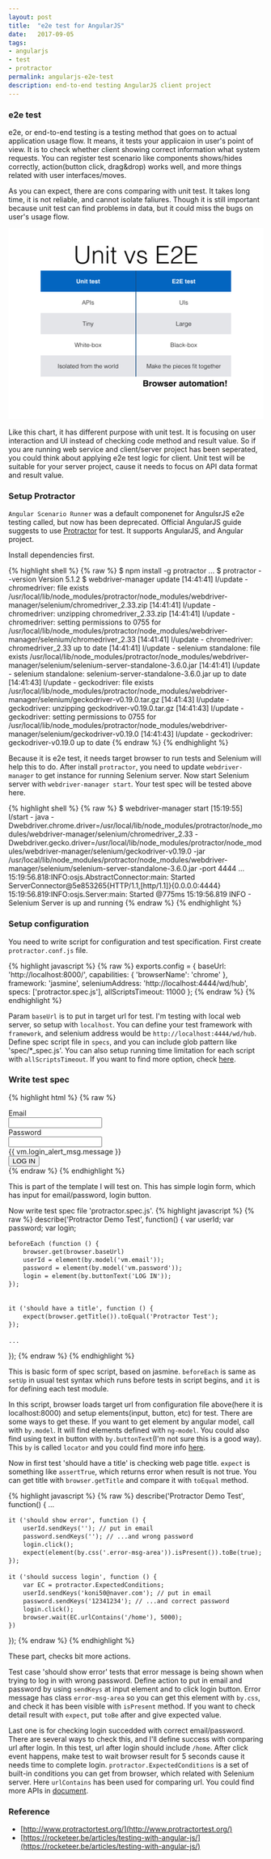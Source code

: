 ```yaml
---
layout: post
title:  "e2e test for AngularJS"
date:   2017-09-05
tags:
- angularjs
- test
- protractor
permalink: angularjs-e2e-test
description: end-to-end testing AngularJS client project
---
```



### e2e test

e2e, or end-to-end testing is a testing method that goes on to actual application usage flow. It means, it tests your applicaion in user's point of view. It is to check whether client showing correct information what system requests. You can register test scenario like components shows/hides correctly, action(button click, drag&drop) works well, and more things related with user interfaces/moves.

As you can expect, there are cons comparing with unit test. It takes long time, it is not reliable, and cannot isolate faliures. Though it is still important because unit test can find problems in data, but it could miss the bugs on user's usage flow. 

![Screenshot](/assets/post_img/angular_e2e_test/unit-vs-e2e.jpg)

Like this chart, it has different purpose with unit test. It is focusing on user interaction and UI instead of checking code method and result value. So if you are running web service and client/server project has been seperated, you could think about applying e2e test logic for client. Unit test will be suitable for your server project, cause it needs to focus on API data format and result value.


### Setup Protractor

`Angular Scenario Runner` was a default componenet for AngulsrJS e2e testing called, but now has been deprecated. Official AngularJS guide suggests to use [Protractor](http://www.protractortest.org/) for test. It supports AngularJS, and Angular project.

Install dependencies first.

{% highlight shell %}
{% raw %}
$ npm install -g protractor
...
$ protractor --version
Version 5.1.2
$ webdriver-manager update
[14:41:41] I/update - chromedriver: file exists /usr/local/lib/node_modules/protractor/node_modules/webdriver-manager/selenium/chromedriver_2.33.zip
[14:41:41] I/update - chromedriver: unzipping chromedriver_2.33.zip
[14:41:41] I/update - chromedriver: setting permissions to 0755 for /usr/local/lib/node_modules/protractor/node_modules/webdriver-manager/selenium/chromedriver_2.33
[14:41:41] I/update - chromedriver: chromedriver_2.33 up to date
[14:41:41] I/update - selenium standalone: file exists /usr/local/lib/node_modules/protractor/node_modules/webdriver-manager/selenium/selenium-server-standalone-3.6.0.jar
[14:41:41] I/update - selenium standalone: selenium-server-standalone-3.6.0.jar up to date
[14:41:43] I/update - geckodriver: file exists /usr/local/lib/node_modules/protractor/node_modules/webdriver-manager/selenium/geckodriver-v0.19.0.tar.gz
[14:41:43] I/update - geckodriver: unzipping geckodriver-v0.19.0.tar.gz
[14:41:43] I/update - geckodriver: setting permissions to 0755 for /usr/local/lib/node_modules/protractor/node_modules/webdriver-manager/selenium/geckodriver-v0.19.0
[14:41:43] I/update - geckodriver: geckodriver-v0.19.0 up to date
{% endraw %}
{% endhighlight %}

 Because it is e2e test, it needs target browser to run tests and Selenium will help this to do. After install `protractor`, you need to update `webdriver-manager` to get instance for running Selenium server. Now start Selenium server with `webdriver-manager start`. Your test spec will be tested above here.

{% highlight shell %}
{% raw %}
$ webdriver-manager start
[15:19:55] I/start - java -Dwebdriver.chrome.driver=/usr/local/lib/node_modules/protractor/node_modules/webdriver-manager/selenium/chromedriver_2.33 -Dwebdriver.gecko.driver=/usr/local/lib/node_modules/protractor/node_modules/webdriver-manager/selenium/geckodriver-v0.19.0 -jar /usr/local/lib/node_modules/protractor/node_modules/webdriver-manager/selenium/selenium-server-standalone-3.6.0.jar -port 4444
...
15:19:56.818:INFO:osjs.AbstractConnector:main: Started ServerConnector@5e853265{HTTP/1.1,[http/1.1]}{0.0.0.0:4444}
15:19:56.819:INFO:osjs.Server:main: Started @775ms
15:19:56.819 INFO - Selenium Server is up and running
{% endraw %}
{% endhighlight %}


### Setup configuration

You need to write script for configuration and test specification. First create `protractor.conf.js` file.

{% highlight javascript %}
{% raw %}
exports.config = {
    baseUrl: 'http://localhost:8000/',
    capabilities: {
        'browserName': 'chrome'
    },
    framework: 'jasmine',
    seleniumAddress: 'http://localhost:4444/wd/hub',
    specs: ['protractor.spec.js'],
    allScriptsTimeout: 11000
};
{% endraw %}
{% endhighlight %}

Param `baseUrl` is to put in target url for test. I'm testing with local web server, so setup with `localhost`. You can define your test framework with `framework`, and selenium address would be `http://localhost:4444/wd/hub`. Define spec script file in `specs`, and you can include glob pattern like 'spec/*_spec.js'. You can also setup running time limitation for each script with `allScriptsTimeout`. If you want to find more option, check [here](https://github.com/angular/protractor/blob/5.1.2/lib/config.ts).


### Write test spec

{% highlight html %}
{% raw %}
<div class="login-container bg-white">
    <div class="p-l-50 m-l-20 p-r-50 m-r-20 p-t-50 m-t-30 sm-p-l-15 sm-p-r-15 sm-p-t-40">
        <form id="form-login" name="login" class="p-t-15" role="form" ng-submit="vm.login()" novalidate>
                <label>Email</label>
                <div class="controls">
                    <input id="email" type="email" name="email" ng-model="vm.email" class="form-control">
                </div>
            </div>
            <div class="form-group form-group-default">
                <label>Password</label>
                <div class="controls">
                    <input type="password" class="form-control" name="password" ng-model="vm.password">
                </div>
            </div>
            <div class="row">
                <div class="col-md-9">
                    <label ng-class="{'error-msg-area' : (vm.login_alert_msg.show==false)}">
                        {{ vm.login_alert_msg.message }}
                    </label>
                </div>
            </div>
            <button class="btn btn-danger btn-cons m-t-10" type="submit">LOG IN</button>
        </form>
    </div>
</div>
{% endraw %}
{% endhighlight %}

This is part of the template I will test on. This has simple login form, which has input for email/password, login button.

Now write test spec file 'protractor.spec.js'.
{% highlight javascript %}
{% raw %}
describe('Protractor Demo Test', function() {
    var userId;
    var password;
    var login;

    beforeEach (function () {
        browser.get(browser.baseUrl)
        userId = element(by.model('vm.email'));
        password = element(by.model('vm.password'));
        login = element(by.buttonText('LOG IN'));
    });


    it ('should have a title', function () {
        expect(browser.getTitle()).toEqual('Protractor Test');
    });

    ...
});
{% endraw %}
{% endhighlight %}

This is basic form of spec script, based on jasmine. `beforeEach` is same as `setUp` in usual test syntax which runs before tests in script begins, and `it` is for defining each test module.

In this script, browser loads target url from configuration file above(here it is localhost:8000) and setup elements(input, button, etc) for test. There are some ways to get these. If you want to get element by angular model, call with `by.model`. It will find elements defined with `ng-model`. You could also find using text in button with `by.buttonText`(I'm not sure this is a good way). This `by` is called `locator` and you could find more info [here](http://www.protractortest.org/#/api?view=ProtractorBy).

Now in first test 'should have a title' is checking web page title. `expect` is something like `assertTrue`, which returns error when result is not true. You can get title with `browser.getTitle` and compare it with `toEqual` method.

{% highlight javascript %}
{% raw %}
describe('Protractor Demo Test', function() {
    ...

    it ('should show error', function () {
        userId.sendKeys(''); // put in email
        password.sendKeys(''); // ...and wrong password
        login.click();
        expect(element(by.css('.error-msg-area')).isPresent()).toBe(true);
    });

    it ('should success login', function () {
        var EC = protractor.ExpectedConditions;
        userId.sendKeys('koni50@naver.com'); // put in email
        password.sendKeys('12341234'); // ...and correct password
        login.click();
        browser.wait(EC.urlContains('/home'), 5000);
    })
});
{% endraw %}
{% endhighlight %}

These part, checks bit more actions.

Test case 'should show error' tests that error message is being shown when trying to log in with wrong password. Define action to put in email and password by using `sendKeys` at input element and to click login button. Error message has class `error-msg-area` so you can get this element with `by.css`, and check it has been visible with `isPresent` method. 
If you want to check detail result with `expect`, put `toBe` after and give expected value.

Last one is for checking login succedded with correct email/password. There are several ways to check this, and I'll define success with comparing url after login. In this test, url after login should include `/home`.
After click event happens, make test to wait browser result for 5 seconds cause it needs time to complete login.
`protractor.ExpectedConditions` is a set of built-in conditions you can get from browser, which related with Selenium server. Here `urlContains` has been used for comparing url. You could find more APIs in [document](http://www.protractortest.org/#/api?view=ProtractorExpectedConditions).


### Reference
* [http://www.protractortest.org/](http://www.protractortest.org/)
* [https://rocketeer.be/articles/testing-with-angular-js/](https://rocketeer.be/articles/testing-with-angular-js/)



